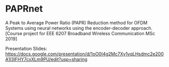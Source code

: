 # PAPRnet
A Peak to Average Power Ratio (PAPR) Reduction method for OFDM Systems using neural networks using the encoder-decoder approach. 
[Course project for EEE 6207 Broadband Wireless Communication MSc 2019]

Presentation Slides: https://docs.google.com/presentation/d/1oO0I4g2Mc7Xy1vqLHsdmc2e200A1l3lFHY7cxXLm9PU/edit?usp=sharing
